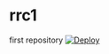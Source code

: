 # rrc1
first repository
<a href="https://heroku.com/deploy"><img src="https://www.herokucdn.com/deploy/button.svg" alt="Deploy"></a>
